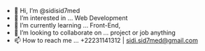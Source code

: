 - 👋 Hi, I’m @sidisid7med
- 👀 I’m interested in ... Web Development
- 🌱 I’m currently learning ... Front-End, 
- 💞️ I’m looking to collaborate on ... project or job anything
- 📫 How to reach me ... +22231141312 | sidi.sid7med@gmail.com

<!---
sidisid7med/sidisid7med is a ✨ special ✨ repository because its `README.md` (this file) appears on your GitHub profile.
You can click the Preview link to take a look at your changes.
--->
